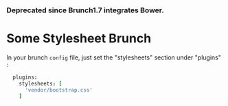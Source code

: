 ### Deprecated since Brunch1.7 integrates Bower.


Some Stylesheet Brunch
======================


In your brunch `config` file, just set the "stylesheets" section under "plugins" :

```coffee
  plugins:
    stylesheets: [
      'vendor/bootstrap.css'
    ]
```
